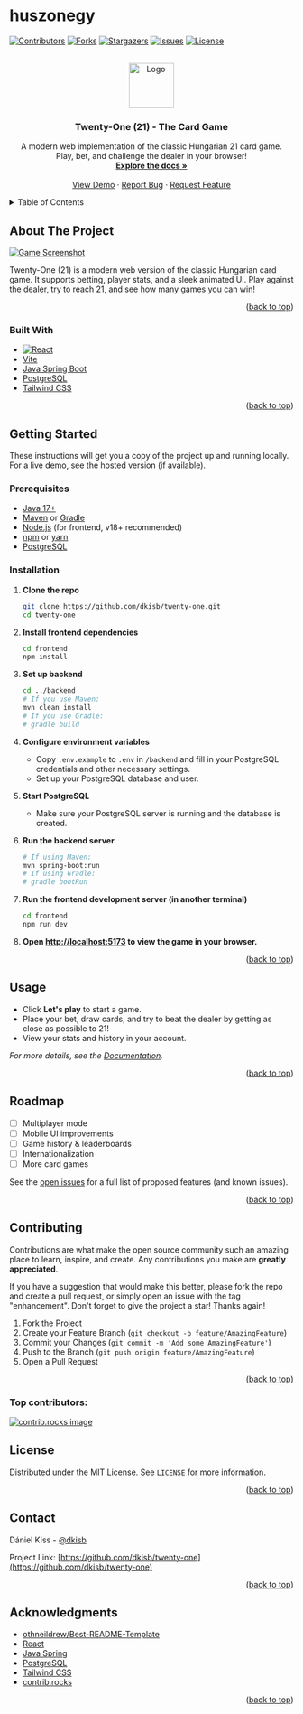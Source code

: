 # huszonegy

<a id="readme-top"></a>

<!-- PROJECT SHIELDS -->

[![Contributors][contributors-shield]][contributors-url]
[![Forks][forks-shield]][forks-url]
[![Stargazers][stars-shield]][stars-url]
[![Issues][issues-shield]][issues-url]
[![License][license-shield]][license-url]

<!-- PROJECT LOGO -->
<br />
<div align="center">
  <a href="https://github.com/dkisb/twenty-one">
    <img src="public/logo.png" alt="Logo" width="80" height="80">
  </a>

<h3 align="center">Twenty-One (21) - The Card Game</h3>

  <p align="center">
    A modern web implementation of the classic Hungarian 21 card game.<br>
    Play, bet, and challenge the dealer in your browser!
    <br />
    <a href="https://github.com/dkisb/twenty-one"><strong>Explore the docs »</strong></a>
    <br />
    <br />
    <a href="https://github.com/dkisb/twenty-one">View Demo</a>
    &middot;
    <a href="https://github.com/dkisb/twenty-one/issues/new?labels=bug&template=bug-report---.md">Report Bug</a>
    &middot;
    <a href="https://github.com/dkisb/twenty-one/issues/new?labels=enhancement&template=feature-request---.md">Request Feature</a>
  </p>
</div>

<!-- TABLE OF CONTENTS -->
<details>
  <summary>Table of Contents</summary>
  <ol>
    <li>
      <a href="#about-the-project">About The Project</a>
      <ul>
        <li><a href="#built-with">Built With</a></li>
      </ul>
    </li>
    <li>
      <a href="#getting-started">Getting Started</a>
      <ul>
        <li><a href="#prerequisites">Prerequisites</a></li>
        <li><a href="#installation">Installation</a></li>
      </ul>
    </li>
    <li><a href="#usage">Usage</a></li>
    <li><a href="#roadmap">Roadmap</a></li>
    <li><a href="#contributing">Contributing</a></li>
    <li><a href="#license">License</a></li>
    <li><a href="#contact">Contact</a></li>
    <li><a href="#acknowledgments">Acknowledgments</a></li>
  </ol>
</details>

<!-- ABOUT THE PROJECT -->

## About The Project

[![Game Screenshot][product-screenshot]](https://github.com/dkisb/twenty-one)

Twenty-One (21) is a modern web version of the classic Hungarian card game. It supports betting, player stats, and a sleek animated UI. Play against the dealer, try to reach 21, and see how many games you can win!

<p align="right">(<a href="#readme-top">back to top</a>)</p>

### Built With

- [![React][React.js]][React-url]
- [Vite][Vite-url]
- [Java Spring Boot][Spring-url]
- [PostgreSQL][Postgres-url]
- [Tailwind CSS][Tailwind-url]

<p align="right">(<a href="#readme-top">back to top</a>)</p>

<!-- GETTING STARTED -->

## Getting Started

These instructions will get you a copy of the project up and running locally. For a live demo, see the hosted version (if available).

### Prerequisites

- [Java 17+](https://adoptopenjdk.net/)
- [Maven](https://maven.apache.org/) or [Gradle](https://gradle.org/)
- [Node.js](https://nodejs.org/) (for frontend, v18+ recommended)
- [npm](https://www.npmjs.com/) or [yarn](https://yarnpkg.com/)
- [PostgreSQL](https://www.postgresql.org/)

### Installation

1. **Clone the repo**
   ```sh
   git clone https://github.com/dkisb/twenty-one.git
   cd twenty-one
   ```
2. **Install frontend dependencies**
   ```sh
   cd frontend
   npm install
   ```
3. **Set up backend**
   ```sh
   cd ../backend
   # If you use Maven:
   mvn clean install
   # If you use Gradle:
   # gradle build
   ```
4. **Configure environment variables**

   - Copy `.env.example` to `.env` in `/backend` and fill in your PostgreSQL credentials and other necessary settings.
   - Set up your PostgreSQL database and user.

5. **Start PostgreSQL**

   - Make sure your PostgreSQL server is running and the database is created.

6. **Run the backend server**
   ```sh
   # If using Maven:
   mvn spring-boot:run
   # If using Gradle:
   # gradle bootRun
   ```
7. **Run the frontend development server (in another terminal)**
   ```sh
   cd frontend
   npm run dev
   ```
8. **Open [http://localhost:5173](http://localhost:5173) to view the game in your browser.**

<p align="right">(<a href="#readme-top">back to top</a>)</p>

<!-- USAGE EXAMPLES -->

## Usage

- Click **Let's play** to start a game.
- Place your bet, draw cards, and try to beat the dealer by getting as close as possible to 21!
- View your stats and history in your account.

_For more details, see the [Documentation](https://github.com/dkisb/twenty-one/wiki)._

<p align="right">(<a href="#readme-top">back to top</a>)</p>

<!-- ROADMAP -->

## Roadmap

- [ ] Multiplayer mode
- [ ] Mobile UI improvements
- [ ] Game history & leaderboards
- [ ] Internationalization
- [ ] More card games

See the [open issues](https://github.com/dkisb/twenty-one/issues) for a full list of proposed features (and known issues).

<p align="right">(<a href="#readme-top">back to top</a>)</p>

<!-- CONTRIBUTING -->

## Contributing

Contributions are what make the open source community such an amazing place to learn, inspire, and create. Any contributions you make are **greatly appreciated**.

If you have a suggestion that would make this better, please fork the repo and create a pull request, or simply open an issue with the tag "enhancement".
Don't forget to give the project a star! Thanks again!

1. Fork the Project
2. Create your Feature Branch (`git checkout -b feature/AmazingFeature`)
3. Commit your Changes (`git commit -m 'Add some AmazingFeature'`)
4. Push to the Branch (`git push origin feature/AmazingFeature`)
5. Open a Pull Request

<p align="right">(<a href="#readme-top">back to top</a>)</p>

### Top contributors:

<a href="https://github.com/dkisb/twenty-one/graphs/contributors">
  <img src="https://contrib.rocks/image?repo=dkisb/twenty-one" alt="contrib.rocks image" />
</a>

<!-- LICENSE -->

## License

Distributed under the MIT License. See `LICENSE` for more information.

<p align="right">(<a href="#readme-top">back to top</a>)</p>

<!-- CONTACT -->

## Contact

Dániel Kiss - [@dkisb](https://github.com/dkisb)

Project Link: [https://github.com/dkisb/twenty-one](https://github.com/dkisb/twenty-one)

<p align="right">(<a href="#readme-top">back to top</a>)</p>

<!-- ACKNOWLEDGMENTS -->

## Acknowledgments

- [othneildrew/Best-README-Template](https://github.com/othneildrew/Best-README-Template)
- [React](https://reactjs.org/)
- [Java Spring](https://spring.io/)
- [PostgreSQL](https://www.postgresql.org/)
- [Tailwind CSS](https://tailwindcss.com/)
- [contrib.rocks](https://contrib.rocks)

<p align="right">(<a href="#readme-top">back to top</a>)</p>

<!-- MARKDOWN LINKS & IMAGES -->

[contributors-shield]: https://img.shields.io/github/contributors/dkisb/twenty-one.svg?style=for-the-badge
[contributors-url]: https://github.com/dkisb/twenty-one/graphs/contributors
[forks-shield]: https://img.shields.io/github/forks/dkisb/twenty-one.svg?style=for-the-badge
[forks-url]: https://github.com/dkisb/twenty-one/network/members
[stars-shield]: https://img.shields.io/github/stars/dkisb/twenty-one.svg?style=for-the-badge
[stars-url]: https://github.com/dkisb/twenty-one/stargazers
[issues-shield]: https://img.shields.io/github/issues/dkisb/twenty-one.svg?style=for-the-badge
[issues-url]: https://github.com/dkisb/twenty-one/issues
[license-shield]: https://img.shields.io/github/license/dkisb/twenty-one.svg?style=for-the-badge
[license-url]: https://github.com/dkisb/twenty-one/blob/main/LICENSE
[product-screenshot]: public/screenshot.png
[React.js]: https://img.shields.io/badge/React-20232A?style=for-the-badge&logo=react&logoColor=61DAFB
[React-url]: https://reactjs.org/
[Vite-url]: https://vitejs.dev/
[Spring-url]: https://spring.io/projects/spring-boot
[Postgres-url]: https://www.postgresql.org/
[Tailwind-url]: https://tailwindcss.com/
